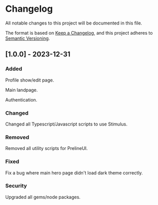 # Changelog

All notable changes to this project will be documented in this file.

The format is based on [Keep a Changelog](https://keepachangelog.com/en/1.0.0/),
and this project adheres to [Semantic Versioning](https://semver.org/spec/v2.0.0.html).

## [1.0.0] - 2023-12-31

### Added
Profile show/edit page.

Main landpage.

Authentication.

### Changed
Changed all Typescript/Javascript scripts to use Stimulus.

### Removed
Removed all utility scripts for PrelineUI.

### Fixed
Fix a bug where main hero page didn't load dark theme correctly.

### Security
Upgraded all gems/node packages.
